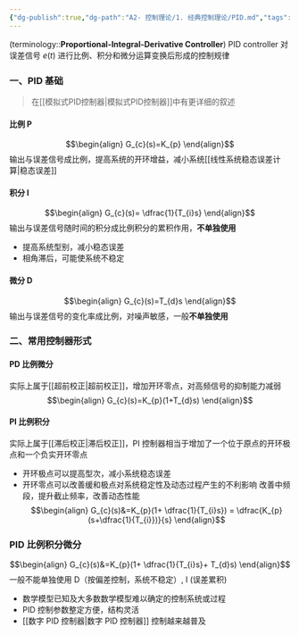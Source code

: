 ```yaml
---
{"dg-publish":true,"dg-path":"A2- 控制理论/1. 经典控制理论/PID.md","tags":["Control"],"permalink":"/A2- 控制理论/1. 经典控制理论/PID/","dgPassFrontmatter":true,"noteIcon":"","created":"2024-05-21T15:20:27.000+08:00","updated":"2025-05-02T17:47:13.006+08:00"}
---
```


(terminology::**Proportional-Integral-Derivative Controller**)    PID controller 
对误差信号 $e(t)$ 进行比例、积分和微分运算变换后形成的控制规律
### 一、PID 基础
> 在[[模拟式PID控制器\|模拟式PID控制器]]中有更详细的叙述
#### 比例 P 
$$\begin{align}
G_{c}(s)=K_{p}
\end{align}$$
输出与误差信号成比例，提高系统的开环增益，减小系统[[线性系统稳态误差计算\|稳态误差]]
#### 积分 I 
$$\begin{align}
G_{c}(s)= \dfrac{1}{T_{i}s}
\end{align}$$
输出与误差信号随时间的积分成比例积分的累积作用，**不单独使用**
- 提高系统型别，减小稳态误差
- 相角滞后，可能使系统不稳定
#### 微分 D 
$$\begin{align}
G_{c}(s)=T_{d}s
\end{align}$$
输出与误差信号的变化率成比例，对噪声敏感，一般**不单独使用**


### 二、常用控制器形式
#### PD 比例微分
实际上属于[[超前校正\|超前校正]]，增加开环零点，对高频信号的抑制能力减弱
$$\begin{align}
G_{c}(s)=K_{p}(1+T_{d}s)
\end{align}$$
#### PI 比例积分
实际上属于[[滞后校正\|滞后校正]]，PI 控制器相当于增加了一个位于原点的开环极点和一个负实开环零点 
- 开环极点可以提高型次，减小系统稳态误差 
- 开环零点可以改善缓和极点对系统稳定性及动态过程产生的不利影响 
改善中频段，提升截止频率，改善动态性能
$$\begin{align}
G_{c}(s)&=K_{p}(1+ \dfrac{1}{T_{i}s}) = \dfrac{K_{p}(s+\dfrac{1}{T_{i}})}{s}
\end{align}$$

### PID 比例积分微分
$$\begin{align}
G_{c}(s)&=K_{p}(1+ \dfrac{1}{T_{i}s}+ T_{d}s) 
\end{align}$$
一般不能单独使用 D（按偏差控制，系统不稳定）, I (误差累积)
- 数学模型已知及大多数数学模型难以确定的控制系统或过程 
- PID 控制参数整定方便，结构灵活 
- [[数字 PID 控制器\|数字 PID 控制器]] 控制越来越普及

